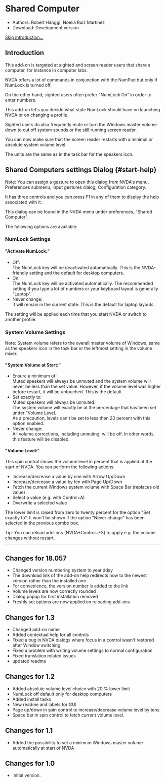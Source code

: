 # Shared Computer #* Authors: Robert Hänggi, Noelia Ruiz Martínez* Download: <a id = "devel-version" url_placeholder>Development version</a>[Skip introduction...](#start-help)## IntroductionThis add-on is targeted at sighted and screen reader users that share a computer, for instance in computer labs.NVDA offers a lot of commands in conjunction with the NumPad but only if NumLock is turned off.On the other hand, sighted users often prefer "NumLock On" in order to enter numbers.This add-on let's you decide what state NumLock should have on launching NVDA or on changing a profile.Sighted users do also frequently mute or turn the Windows master volume down to cut off system sounds or the still running screen reader.You can now make sure that the screen reader restarts with a minimal or absolute system volume level.The units are the same as in the task bar for the speakers icon.## Shared Computers settings Dialog {#start-help}Note: You can assign a gesture to open this dialog from NVDA's menu, Preferences submenu, Input gestures dialog, Configuration category.It has three controls and you can press F1 in any of them to display the help associated with it.  This dialog can be found in the NVDA menu under preferences, "Shared Computer".The following options are available:### NumLock Settings<div markdown="1" >#### "Activate NumLock:"- Off:    The NumLock key will be  deactivated automatically.  This is the NVDA-friendly setting and the default for desktop computers. - On:    The NumLock key will be activated automatically.  The recommended setting if you type a lot of numbers or your keyboard layout is generally "Laptop".- Never  change:    It will remain in the current state.  This is the default for laptop layouts.The setting will be applied each time that you start NVDA or switch to another profile.</div>### System Volume SettingsNote: System volume refers to the overall master volume of Windows, same as the speakers icon in the task bar or the leftmost setting in the volume mixer.<div markdown="1" >#### "System Volume at Start:"- Ensure a minimum of:    Muted speakers will always be unmuted and the system volume will  never be less than the set value.  However, if the volume level was higher before restart, it will be untouched.  This is the default- Set exactly to:    Muted speakers will always be unmuted.    The system volume will exactly be at the percentage that has been  set under "Volume Level.    As a precaution, levels can't be set to less than 20 percent with this option enabled.- Never change:    All volume corrections, including unmuting, will be off.  In other words, this feature will be disabled.</div><div markdown="1" >#### "Volume Level:"This spin control shows the volume level in percent that is applied at the start of NVDA. You can perform the following actions:* Increase/decrease a value by one with Arrow Up/Down* Increase/decrease a value by ten  with Page Up/Down* Fetch the current Windows system volume with Space Bar (replaces old value) * Select a value (e.g. with Control+A)* Overwrite a selected valueThe lower limit is raised from zero to twenty percent for the option "Set exactly to".It won't be shown if the option "Never change" has been selected in the previous combo box.</div>Tip: You can reload add-ons (NVDA+Control+F3) to apply e.g. the volume changes without restart.---## Changes for 18.057 ##* Changed version numbering system to year.dday* The download link of the add-on help redirects  now to the newest version rather than the installed one* For convenience, the version number is added to the link * Volume levels are now correctly rounded* Dialog popup for first installation removed* Freshly set options are now applied on reloading add-ons ## Changes for 1.3 ##* Changed add-on name* Added contextual help for all controls* Fixed  a bug in NVDA dialogs where focus in a control wasn't restored after Window switching* Fixed a problem with writing volume settings to normal configuration* Fixed translation related issues* updated readme## Changes for 1.2 ##* Added absolute volume level choice with 20 % lower limit* NumLock off default only for desktop computers* Added install tasks* New readme and labels for GUI* Page up/down in spin control to increase/decrease volume level by tens.* Space bar in spin control to fetch current volume level.## Changes for 1.1 ##* Added the possibility to set a minimum Windows master volume automatically at start of NVDA## Changes for 1.0 ##* Initial version.
